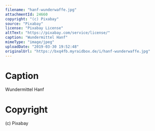 ```yaml
---
filename: "hanf-wunderwaffe.jpg"
attachmentId: 24660
copyright: "(c) Pixabay"
source: "Pixabay"
license: "Pixabay License"
altText: "https://pixabay.com/service/license/"
caption: "Wundermittel Hanf"
mimeType: "image/jpeg"
uploadDate: "2019-03-30 19:52:48"
originalUrl: "https://bxq4fb.myraidbox.de/i/hanf-wunderwaffe.jpg"
---
```


# Caption

Wundermittel Hanf

# Copyright

(c) Pixabay
